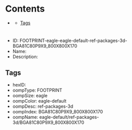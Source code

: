 



Contents
========

* [](#)
	* [Tags](#tags)

# 

- ID: FOOTPRINT-eagle-eagle-default-ref-packages-3d-BGA81C80P9X9_800X800X170
- Name: 
- Description: 

## Tags

- hexID: 
- oompType: FOOTPRINT
- oompSize: eagle
- oompColor: eagle-default
- oompDesc: ref-packages-3d
- oompIndex: BGA81C80P9X9_800X800X170
- oompName: eagle-default/ref-packages-3d/BGA81C80P9X9_800X800X170
